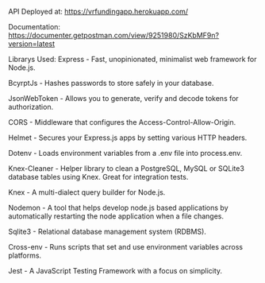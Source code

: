 API Deployed at:
https://vrfundingapp.herokuapp.com/


Documentation:
https://documenter.getpostman.com/view/9251980/SzKbMF9n?version=latest

Librarys Used:
Express - Fast, unopinionated, minimalist web framework for Node.js.

BcyrptJs - Hashes passwords to store safely in your database.

JsonWebToken - Allows you to generate, verify and decode tokens for authorization.

CORS - Middleware that configures the Access-Control-Allow-Origin.

Helmet - Secures your Express.js apps by setting various HTTP headers.

Dotenv - Loads environment variables from a .env file into process.env.

Knex-Cleaner - Helper library to clean a PostgreSQL, MySQL or SQLite3 database tables using Knex. Great for integration tests.

Knex - A multi-dialect query builder for Node.js.

Nodemon - A tool that helps develop node.js based applications by automatically restarting the node application when a file changes.

Sqlite3 - Relational database management system (RDBMS).

Cross-env - Runs scripts that set and use environment variables across platforms.

Jest - A JavaScript Testing Framework with a focus on simplicity.
